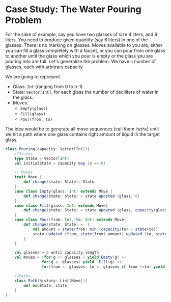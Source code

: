 # Case Study: The Water Pouring Problem

For the sake of example, say you have two glasses of size 4 liters, and 9 liters. You need to produce given quantity (say 6 liters) in one of the glasses. There is no marking on glasses. Moves available to you are, either you can fill a glass completely with a faucet, or you can pour from one glass to another until the glass which you pour is empty or the glass you are pouring into are full.
Let's generalize the problem. We have `n` number of glasses, each with arbitrary capacity

We are going to represent

- Glass: `Int` (ranging from 0 to n-1)
- State: `Vector[Int]`, for each glass the number of deciliters of water in the glass.
- Moves:
  - `Empty(glass)`
  - `Fill(glass)`
  - `Pour(from, to)`

The idea would be to generate all move sequences (call them `Paths`) until we hit a path where one glass contains right amount of liquid in the target glass.

```scala
class Pouring(capacity: Vector[Int]){
    //States
    type State = Vector[Int]
    val initialState = capacity map (x => 0)

    // Moves
    trait Move {
        def change(state: State): State 
    }
    case class Empty(glass: Int) extends Move {
        def change(state: State) = state updated (glass, 0)
    }
    case class Fill(glass: Int) extends Move{
        def change(state: State) = state updated (glass, capacity(glass))
    }
    case class Pour(from: Int, to: Int) extends Move{
        def change(state: State) =  {
            val amount = state(from) min (capacity(to) - state(to))
            state updated (from, state(from)-amount) updated (to, state(to)+amount)
        }
    }

    val glasses = 0 until capacity.length
    val moves = (for(g <- glasses ) yield Empty(g) ++
                for(g <- glasses) yield  Fill(g) ++
                for(from <- glasses; to <- glasses if from !=to) yield Pour(from, to))

    //Paths
    class Path(history: List[Move]){
        def endState: state
    }
}
```
